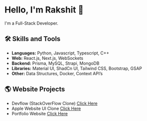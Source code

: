 # Hello, I'm Rakshit 👋

I'm a Full-Stack Developer.

## 🛠️ Skills and Tools

- **Languages:** Python, Javascript, Typescript, C++
- **Web:** React.js, Next.js, WebSockets
- **Backend:** Prisma, MySQL, Strapi, MongoDB
- **Libraries:** Material UI, ShadCn UI, Tailwind CSS, Bootstrap, GSAP
- **Other:** Data Structures, Docker, Context API’s

## 🌎 Website Projects

- Devflow (StackOverFlow Clone) [Click Here](https://devflow-pi-ten.vercel.app/)
- Apple Website UI Clone [Click Here](https://appol.netlify.app/)
- Portfolio Website [Click Here](https://rkst.me/)
  
